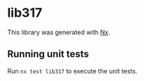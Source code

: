# lib317

This library was generated with [Nx](https://nx.dev).

## Running unit tests

Run `nx test lib317` to execute the unit tests.
